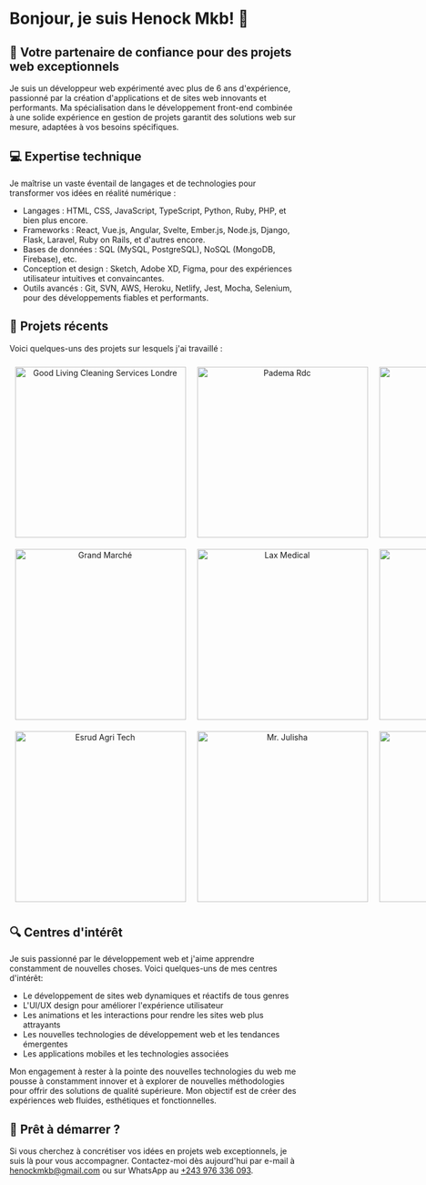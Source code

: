 # Bonjour, je suis Henock Mkb! 👋

## 🚀 Votre partenaire de confiance pour des projets web exceptionnels

Je suis un développeur web expérimenté avec plus de 6 ans d'expérience, passionné par la création d'applications et de sites web innovants et performants. Ma spécialisation dans le développement front-end combinée à une solide expérience en gestion de projets garantit des solutions web sur mesure, adaptées à vos besoins spécifiques.

## 💻 Expertise technique

Je maîtrise un vaste éventail de langages et de technologies pour transformer vos idées en réalité numérique :

-   Langages : HTML, CSS, JavaScript, TypeScript, Python, Ruby, PHP, et bien plus encore.
-   Frameworks : React, Vue.js, Angular, Svelte, Ember.js, Node.js, Django, Flask, Laravel, Ruby on Rails, et d'autres encore.
-   Bases de données : SQL (MySQL, PostgreSQL), NoSQL (MongoDB, Firebase), etc.
-   Conception et design : Sketch, Adobe XD, Figma, pour des expériences utilisateur intuitives et convaincantes.
-   Outils avancés : Git, SVN, AWS, Heroku, Netlify, Jest, Mocha, Selenium, pour des développements fiables et performants.


## 💼 Projets récents

Voici quelques-uns des projets sur lesquels j'ai travaillé :

<div align="center" style="Display: flex; align-items: center;"><a href="https://goodliving.ekokimagazine.com/">
    <img src="https://goodliving.ekokimagazine.com/wp-content/uploads/2023/11/cropped-Final-Transparent-Blanc-1.png" alt="Good Living Cleaning Services Londre" width="300px" style="margin: 10px"></a>
    <a href="https://padema-rdc.org/">
    <img src="https://padema-rdc.org/wp-content/uploads/2023/09/LogoFrench-1536x344.png" alt="Padema Rdc" width="300px" style="margin: 10px"></a>
    <a href="https://zwaimage.com/">
    <img src="https://zwaimage.com/wp-content/uploads/2023/08/ZwaImage-LOGO-FON_BLANC-Petit.png" alt="Zwa Image" width="300" style="margin: 10px"></a>
    <a href="https://kongoriver.com/">
    <img src="https://kongoriver.com/wp-content/uploads/2022/02/cropped-logo0-2-e1645009298798.png" alt="Festival Kongo River" width="300" style="margin: 10px"></a>
    <a href="https://myeyesonly.ekokimagazine.com/">
    <img src="https://myeyesonly.ekokimagazine.com/wp-content/uploads/2023/10/Logo-Transparent-Blanc.png" alt="My Eyes Only Paris" width="300" style="margin: 10px"></a>
    <a href="https://opticone.pro/">
    <img src="https://opticone.pro/wp-content/uploads/2023/05/OPTICONE-LOGO-02-Transparent.png" alt="Opticone Business Magazine" width="300" style="margin: 10px"></a>
</div>


<div align="center" style="Display: flex; align-items: center;">
    <a href="https://grandmarche.pro/">
    <img src="https://grandmarche.pro/wp-content/uploads/2023/06/LOGO-GM-05-2-PhotoRoom.png-PhotoRoom-Final.png" alt="Grand Marché" width="300" style="margin: 10px"></a>
    <a href="https://www.laxmedical.pro/">
    <img src="https://www.laxmedical.pro/static/images/logo-final.png" alt="Lax Medical" width="300px" style="margin: 10px"></a>
    <a href="https://laxtech.pro/">
    <img src="https://laxtech.pro/assets/img/logo/logo.png" alt="Lax Technologies" width="300" style="margin: 10px"></a>
    <a href="https://www.laxmarket.store/">
    <img src="https://www.laxmarket.store/static/assets/images/logo/logo.png" alt="My Eyes Only Paris" width="300" style="margin: 10px"></a>
    <a href="https://www.laxtech.pro/kabsecure/Index.html">
    <img src="https://www.laxtech.pro/kabsecure/assets/img/logo.png" alt="Zwa Image" width="300" style="margin: 10px"></a>
</div>


<div align="center" style="Display: flex; align-items: center;">

<a href="https://esrudagritech.com/">
    <img src="https://esrudagritech.com/wp-content/uploads/2023/08/icon-1.png" alt="Esrud Agri Tech" width="300px" style="margin: 10px"></a>
    <a href="https://mr.julishaafrica.com/">
    <img src="https://mr.julishaafrica.com/wp-content/uploads/2023/05/Julisha-Icone-Marque-Base-Transparent-Final-1.png" alt="Mr. Julisha" width="300" style="margin: 10px"></a>
    <a href="https://ekokimagazine.com/accueil/">
    <img src="https://i0.wp.com/ekokimagazine.com/wp-content/uploads/2023/04/Logo-PhotoRoom-1.png-PhotoRoom-1-e1682271986481.png?fit=908%2C326&ssl=1" alt="Ekoki Magazine" width="300" style="margin: 10px"></a>
    <a href="https://showcaseacademy.club/">
    <img src="https://showcaseacademy.club/wp-content/uploads/2022/06/Official-Web-Site-Png-Blanc.png" alt="Showcase Academy" width="300" style="margin: 10px"></a>
    <a href="https://shukrandubai.club/">
    <img src="https://shukrandubai.club/wp-content/uploads/2022/06/cropped-shukran-badge-png-min.png" alt="Sukran Dubai Club" width="300" style="margin: 10px"></a>

</div>

## 🔍 Centres d'intérêt
Je suis passionné par le développement web et j'aime apprendre constamment de nouvelles choses. Voici quelques-uns de mes centres d'intérêt:
-   Le développement de sites web dynamiques et réactifs de tous genres
-   L'UI/UX design pour améliorer l'expérience utilisateur
-   Les animations et les interactions pour rendre les sites web plus attrayants
-   Les nouvelles technologies de développement web et les tendances émergentes
-   Les applications mobiles et les technologies associées

Mon engagement à rester à la pointe des nouvelles technologies du web me pousse à constamment innover et à explorer de nouvelles méthodologies pour offrir des solutions de qualité supérieure. Mon objectif est de créer des expériences web fluides, esthétiques et fonctionnelles.

## 💬 Prêt à démarrer ?

Si vous cherchez à concrétiser vos idées en projets web exceptionnels, je suis là pour vous accompagner. Contactez-moi dès aujourd'hui par e-mail à [henockmkb@gmail.com](mailto:henockmkb@gmail.com) ou sur WhatsApp au [+243 976 336 093](https://wa.me/+243976336093).
